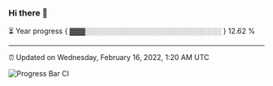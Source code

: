 ### Hi there 👋

⏳ Year progress { ▓▓▓░░░░░░░░░░░░░░░░░░░░░░░░░░░ } 12.62 %

---

⏰ Updated on Wednesday, February 16, 2022, 1:20 AM UTC

![Progress Bar CI](https://github.com/arthurbuhl/arthurbuhl/workflows/Progress%20Bar%20CI/badge.svg)
